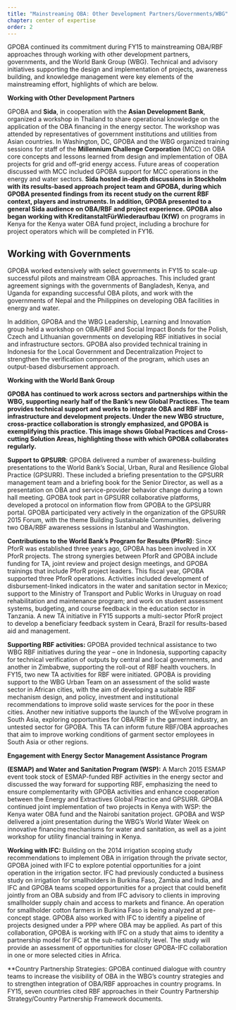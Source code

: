 ```yaml
---
title: "Mainstreaming OBA: Other Development Partners/Governments/WBG"
chapter: center of expertise
order: 2
---
```


GPOBA continued its commitment during FY15 to mainstreaming OBA/RBF approaches through working with other development partners, governments, and the World Bank Group (WBG). Technical and advisory initiatives supporting the design and implementation of projects, awareness building, and knowledge management were key elements of the mainstreaming effort, highlights of which are below. 

**Working with Other Development Partners** 

GPOBA and **Sida**, in cooperation with the **Asian Development Bank**, organized a workshop in Thailand to share operational knowledge on the application of the OBA financing in the energy sector. The workshop was attended by representatives of government institutions and utilities from Asian countries. In Washington, DC, GPOBA and the WBG organized training sessions for staff of the **Millennium Challenge Corporation** (MCC) on OBA core concepts and lessons learned from design and implementation of OBA projects for grid and off-grid energy access. Future areas of cooperation discussed with MCC included GPOBA support for MCC operations in the energy and water sectors. **Sida hosted in-depth discussions in Stockholm with its results-based approach project team and GPOBA, during which GPOBA presented findings from its recent study on the current RBF context, players and instruments. In addition, GPOBA presented to a general Sida audience on OBA/RBF and project experience. GPOBA also began working with KreditanstaltFürWiederaufbau (KfW)** on programs in Kenya for the Kenya water OBA fund project, including a brochure for project operators which will be completed in FY16. 

## Working with Governments 

GPOBA worked extensively with select governments in FY15 to scale-up successful pilots and mainstream OBA approaches. This included grant agreement signings with the governments of Bangladesh, Kenya, and Uganda for expanding successful OBA pilots, and work with the governments of Nepal and the Philippines on developing OBA facilities in energy and water.

In addition, GPOBA and the WBG Leadership, Learning and Innovation group held a workshop on OBA/RBF and Social Impact Bonds for the Polish, Czech and Lithuanian governments on developing RBF initiatives in social and infrastructure sectors. GPOBA also provided technical training in Indonesia for the Local Government and Decentralization Project to strengthen the verification component of the program, which uses an output-based disbursement approach. 

**Working with the World Bank Group**

**GPOBA has continued to work across sectors and partnerships within the WBG, supporting nearly half of the Bank’s new Global Practices. The team provides technical support and works to integrate OBA and RBF into infrastructure and development projects. Under the new WBG structure, cross-practice collaboration is strongly emphasized, and GPOBA is exemplifying this practice. This image shows Global Practices and Cross-cutting Solution Areas, highlighting those with which GPOBA collaborates regularly.** 

<!-- Link to graphic: ‘GPOBA collaboration with WBG Global Practices and CCSAs’ - pop-up table? -->

**Support to GPSURR**: GPOBA delivered a number of awareness-building presentations to the World Bank’s Social, Urban, Rural and Resilience Global Practice (GPSURR). These included a briefing presentation to the GPSURR management team and a briefing book for the Senior Director, as well as a presentation on OBA and service-provider behavior change during a town hall meeting. GPOBA took part in GPSURR collaborative platforms, developed a protocol on information flow from GPOBA to the GPSURR portal. GPOBA participated very actively in the organization of the GPSURR 2015 Forum, with the theme Building Sustainable Communities, delivering two OBA/RBF awareness sessions in Istanbul and Washington. 

**Contributions to the World Bank’s Program for Results (PforR)**: Since PforR was established three years ago, GPOBA has been involved in XX PforR projects. The strong synergies between PforR and GPOBA include funding for TA, joint review and project design meetings, and GPOBA trainings that include PforR project leaders. This fiscal year, GPOBA supported three PforR operations. Activities included development of disbursement-linked indicators in the water and sanitation sector in Mexico; support to the Ministry of Transport and Public Works in Uruguay on road rehabilitation and maintenance program; and work on student assessment systems, budgeting, and course feedback in the education sector in Tanzania. A new TA initiative in FY15 supports a multi-sector PforR project to develop a beneficiary feedback system in Ceará, Brazil for results-based aid and management. 

**Supporting RBF activities:** GPOBA provided technical assistance to two WBG RBF initiatives during the year – one in Indonesia, supporting capacity for technical verification of outputs by central and local governments, and another in Zimbabwe, supporting the roll-out of RBF health vouchers. In FY15, two new TA activities for RBF were initiated. GPOBA is providing support to the WBG Urban Team on an assessment of the solid waste sector in African cities, with the aim of developing a suitable RBF mechanism design, and policy, investment and institutional recommendations to improve solid waste services for the poor in these cities. Another new initiative supports the launch of the WEvolve program in South Asia, exploring opportunities for OBA/RBF in the garment industry, an untested sector for GPOBA. This TA can inform future RBF/OBA approaches that aim to improve working conditions of garment sector employees in South Asia or other regions.

**Engagement with Energy Sector Management Assistance Program**

**(ESMAP) and Water and Sanitation Program (WSP):** A March 2015 ESMAP event took stock of ESMAP-funded RBF activities in the energy sector and discussed the way forward for supporting RBF, emphasizing the need to ensure complementarity with GPOBA activities and enhance cooperation between the Energy and Extractives Global Practice and GPSURR. GPOBA continued joint implementation of two projects in Kenya with WSP: the Kenya water OBA fund and the Nairobi sanitation project. GPOBA and WSP delivered a joint presentation during the WBG’s World Water Week on innovative financing mechanisms for water and sanitation, as well as a joint workshop for utility financial training in Kenya. 

**Working with IFC:** Building on the 2014 irrigation scoping study recommendations to implement OBA in irrigation through the private sector, GPOBA joined with IFC to explore potential opportunities for a joint operation in the irrigation sector. IFC had previously conducted a business study on irrigation for smallholders in Burkina Faso, Zambia and India, and IFC and GPOBA teams scoped opportunities for a project that could benefit jointly from an OBA subsidy and from IFC advisory to clients in improving smallholder supply chain and access to markets and finance. An operation for smallholder cotton farmers in Burkina Faso is being analyzed at pre-concept stage. GPOBA also worked with IFC to identify a pipeline of projects designed under a PPP where OBA may be applied. As part of this collaboration, GPOBA is working with IFC on a study that aims to identity a partnership model for IFC at the sub-national/city level. The study will provide an assessment of opportunities for closer GPOBA-IFC collaboration in one or more selected cities in Africa. 

**Country Partnership Strategies: GPOBA continued dialogue with country teams to increase the visibility of OBA in the WBG’s country strategies and to strengthen integration of OBA/RBF approaches in country programs. In FY15, seven countries cited RBF approaches in their Country Partnership Strategy/Country Partnership Framework documents.
